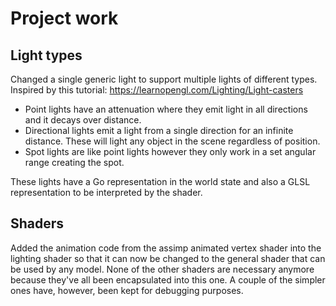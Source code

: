 # Project work
## Light types
Changed a single generic light to support multiple lights of different types. Inspired by this tutorial: https://learnopengl.com/Lighting/Light-casters
- Point lights have an attenuation where they emit light in all directions and it decays over distance.
- Directional lights emit a light from a single direction for an infinite distance. These will light any object in the scene regardless of position.
- Spot lights are like point lights however they only work in a set angular range creating the spot.

These lights have a Go representation in the world state and also a GLSL representation to be interpreted by the shader.

## Shaders
Added the animation code from the assimp animated vertex shader into the lighting shader so that it can now be changed to the general shader that can be used by any model. None of the other shaders are necessary anymore because they've all been encapsulated into this one. A couple of the simpler ones have, however, been kept for debugging purposes.